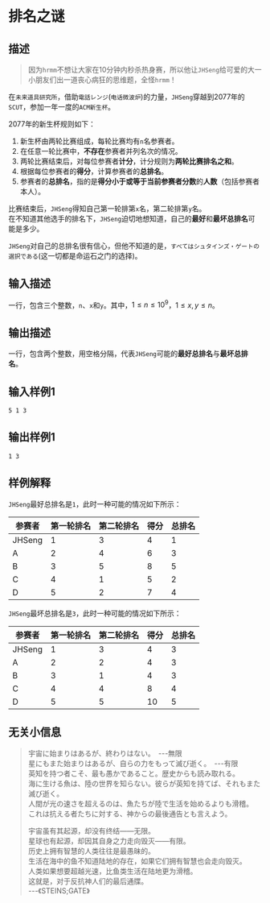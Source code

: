 # 排名之谜
## 描述

> 因为`hrmm`不想让大家在10分钟内秒杀热身赛，所以他让`JHSeng`给可爱的大一小朋友们出一道丧心病狂的思维题，全怪`hrmm`！  

在`未来道具研究所`，借助`電話レンジ`(`电话微波炉`)的力量，`JHSeng`穿越到2077年的`SCUT`，参加一年一度的`ACM新生杯`。  

2077年的新生杯规则如下：  
1. 新生杯由两轮比赛组成，每轮比赛均有`n`名参赛者。  
2. 在任意一轮比赛中，**不存在**参赛者并列名次的情况。  
3. 两轮比赛结束后，对每位参赛者**计分**，计分规则为**两轮比赛排名之和**。  
4. 根据每位参赛者的**得分**，计算参赛者的**总排名**。  
5. 参赛者的**总排名**，指的是**得分小于或等于当前参赛者分数**的**人数**（包括参赛者本人）。  

比赛结束后，`JHSeng`得知自己第一轮排第`x`名，第二轮排第`y`名。  
在不知道其他选手的排名下，`JHSeng`迫切地想知道，自己的**最好**和**最坏总排名**可能是多少。  

`JHSeng`对自己的总排名很有信心，但他不知道的是，`すべてはシュタインズ・ゲートの選択である`(这一切都是命运石之门的选择)。

## 输入描述
一行，包含三个整数，`n`、`x`和`y`。其中，$1 \le n \le 10^9$，$1 \le x, y \le n$。

## 输出描述
一行，包含两个整数，用空格分隔，代表`JHSeng`可能的**最好总排名**与**最坏总排名**。

## 输入样例1
```
5 1 3
```
## 输出样例1
```
1 3
```

## 样例解释
`JHSeng`最好总排名是`1`，此时一种可能的情况如下所示：  

|参赛者|第一轮排名|第二轮排名|得分|总排名|
|---|---|---|---|---|
|JHSeng|1|3|4|1|
|A|2|4|6|3|
|B|3|5|8|5|
|C|4|1|5|2|
|D|5|2|7|4|

`JHSeng`最坏总排名是`3`，此时一种可能的情况如下所示：  

|参赛者|第一轮排名|第二轮排名|得分|总排名|
|---|---|---|---|---|
|JHSeng|1|3|4|3|
|A|2|2|4|3|
|B|3|1|4|3|
|C|4|4|8|4|
|D|5|5|10|5|

## 无关小信息
> 宇宙に始まりはあるが、終わりはない。　---無限  
> 星にもまた始まりはあるが、自らの力をもって滅び逝く。　---有限  
> 英知を持つ者こそ、最も愚かであること。歴史からも読み取れる。  
> 海に生ける魚は、陸の世界を知らない。彼らが英知を持てば、それもまた滅び逝く。  
> 人間が光の速さを超えるのは、魚たちが陸で生活を始めるよりも滑稽。  
> これは抗える者たちに対する、神からの最後通告とも言えよう。  
>   
> 宇宙虽有其起源，却没有终结——无限。  
> 星球也有起源，却因其自身之力走向毁灭——有限。  
> 历史上拥有智慧的人类往往是最愚昧的。  
> 生活在海中的鱼不知道陆地的存在，如果它们拥有智慧也会走向毁灭。  
> 人类如果想要超越光速，比鱼类生活在陆地更为滑稽。  
> 这就是，对于反抗神人们的最后通牒。  
> ---《STEINS;GATE》